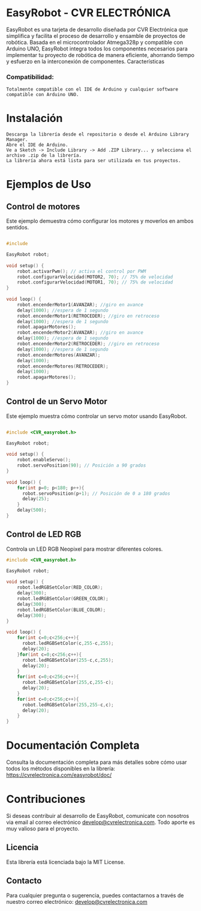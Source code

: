 # EasyRobot - CVR ELECTRÓNICA

EasyRobot es una tarjeta de desarrollo diseñada por CVR Electrónica que simplifica y facilita el proceso de desarrollo y ensamble de proyectos de robótica. Basada en el microcontrolador Atmega328p y compatible con Arduino UNO, EasyRobot integra todos los componentes necesarios para implementar tu proyecto de robótica de manera eficiente, ahorrando tiempo y esfuerzo en la interconexión de componentes.
Características

### Compatibilidad: 
    Totalmente compatible con el IDE de Arduino y cualquier software compatible con Arduino UNO.

# Instalación

    Descarga la librería desde el repositorio o desde el Arduino Library Manager.
    Abre el IDE de Arduino.
    Ve a Sketch -> Include Library -> Add .ZIP Library... y selecciona el archivo .zip de la librería.
    La librería ahora está lista para ser utilizada en tus proyectos.

# Ejemplos de Uso

## Control de motores

Este ejemplo demuestra cómo configurar los motores y moverlos en ambos sentidos.

```cpp

#include 

EasyRobot robot;
                        
void setup() {
    robot.activarPwm(); // activa el control por PWM
    robot.configurarVelocidad(MOTOR2, 70); // 75% de velocidad
    robot.configurarVelocidad(MOTOR1, 70); // 75% de velocidad
}
                        
void loop() {
    robot.encenderMotor1(AVANZAR); //giro en avance
    delay(1000); //espera de 1 segundo
    robot.encenderMotor1(RETROCEDER); //giro en retroceso
    delay(1000); //espera de 1 segundo
    robot.apagarMotores();
    robot.encenderMotor2(AVANZAR); //giro en avance
    delay(1000); //espera de 1 segundo
    robot.encenderMotor2(RETROCEDER); //giro en retroceso
    delay(1000); //espera de 1 segundo
    robot.encenderMotores(AVANZAR);
    delay(1000);
    robot.encenderMotores(RETROCEDER);
    delay(1000);
    robot.apagarMotores();
}
```
## Control de un Servo Motor

Este ejemplo muestra cómo controlar un servo motor usando EasyRobot.

```cpp

#include <CVR_easyrobot.h>

EasyRobot robot;
                        
void setup() {
    robot.enableServo();
    robot.servoPosition(90); // Posición a 90 grados
}
                        
void loop() {
    for(int p=0; p<180; p++){
      robot.servoPosition(p+1); // Posición de 0 a 180 grados
      delay(25);
    }
    delay(500);
}        
```

## Control de LED RGB

Controla un LED RGB Neopixel para mostrar diferentes colores.


```cpp
#include <CVR_easyrobot.h>

EasyRobot robot;
                        
void setup() {
    robot.ledRGBSetColor(RED_COLOR);
    delay(300);
    robot.ledRGBSetColor(GREEN_COLOR);
    delay(300);
    robot.ledRGBSetColor(BLUE_COLOR);
    delay(300);
}
                        
void loop() {
    for(int c=0;c<256;c++){
      robot.ledRGBSetColor(c,255-c,255);
      delay(20);
    }for(int c=0;c<256;c++){
      robot.ledRGBSetColor(255-c,c,255);
      delay(20);
    }
    for(int c=0;c<256;c++){
      robot.ledRGBSetColor(255,c,255-c);
      delay(20);
    }
    for(int c=0;c<256;c++){
      robot.ledRGBSetColor(255,255-c,c);
      delay(20);
    }
}  
```

# Documentación Completa

Consulta la documentación completa para más detalles sobre cómo usar todos los métodos disponibles en la librería: https://cvrelectronica.com/easyrobot/doc/

# Contribuciones

Si deseas contribuir al desarrollo de EasyRobot, comunicate con nosotros via email al correo electrónico develop@cvrelectronica.com. Todo aporte es muy valioso para el proyecto.

## Licencia

Esta librería está licenciada bajo la MIT License.

## Contacto

Para cualquier pregunta o sugerencia, puedes contactarnos a través de nuestro correo electrónico: develop@cvrelectronica.com